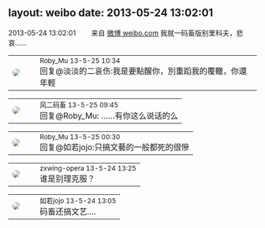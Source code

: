 layout: weibo
date: 2013-05-24 13:02:01
---
<meta name="referrer" content="no-referrer" />

2013-05-24 13:02:01  &nbsp;&nbsp;&nbsp;&nbsp;&nbsp;&nbsp; 来自 <a href="http://weibo.com/" rel="nofollow">微博 weibo.com</a>
我就一码畜版别里科夫，悲哀…… ​​​

<table style="width: 100%;">
  <tr>
    <td style="width: 40px;"><img style="border-radius:50%" src="https://tva2.sinaimg.cn/crop.0.0.180.180.50/81fd9f09jw1e8qgp5bmzyj2050050aa8.jpg?KID=imgbed,tva&Expires=1624466422&ssig=3fPFAo%2BcNu"></td>
    <td colspan="2"><small>Roby_Mu 13-5-25 10:34</small><br/>回复@淡淡的二哀伤:我是要點醒你，別重蹈我的覆轍，你還年輕</td>
  </tr>
</table>

<table style="width: 100%;">
  <tr>
    <td style="width: 40px;"><img style="border-radius:50%" src="https://tva3.sinaimg.cn/crop.0.0.639.639.50/6d2a6003jw8f3idy69w2gj20hs0hrt9g.jpg?KID=imgbed,tva&Expires=1624466422&ssig=nnJ93%2BkFYo"></td>
    <td colspan="2"><small>风二码畜 13-5-25 09:45</small><br/>回复@Roby_Mu: ……有你这么说话的么</td>
  </tr>
</table>

<table style="width: 100%;">
  <tr>
    <td style="width: 40px;"><img style="border-radius:50%" src="https://tva2.sinaimg.cn/crop.0.0.180.180.50/81fd9f09jw1e8qgp5bmzyj2050050aa8.jpg?KID=imgbed,tva&Expires=1624466422&ssig=3fPFAo%2BcNu"></td>
    <td colspan="2"><small>Roby_Mu 13-5-25 00:30</small><br/>回复@如若jojo:只搞文藝的一般都死的很慘</td>
  </tr>
</table>

<table style="width: 100%;">
  <tr>
    <td style="width: 40px;"><img style="border-radius:50%" src="https://tva4.sinaimg.cn/crop.0.0.180.180.50/735b8c72jw1e8qgp5bmzyj2050050aa8.jpg?KID=imgbed,tva&Expires=1624466422&ssig=BfLABd7Xlf"></td>
    <td colspan="2"><small>zxwing-opera 13-5-24 13:25</small><br/>谁是别理克服？</td>
  </tr>
</table>

<table style="width: 100%;">
  <tr>
    <td style="width: 40px;"><img style="border-radius:50%" src="https://tva2.sinaimg.cn/crop.0.0.180.180.50/6c91b153jw1e8qgp5bmzyj2050050aa8.jpg?KID=imgbed,tva&Expires=1624466422&ssig=qfDKvPkM29"></td>
    <td colspan="2"><small>如若jojo 13-5-24 13:05</small><br/>码畜还搞文艺....</td>
  </tr>
</table>
